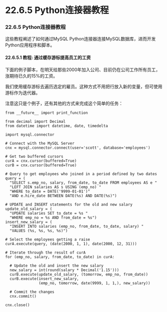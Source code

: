 # 22.6.5 Python连接器教程

### 22.6.5 Python连接器教程

这些教程阐述了如何通过MySQL Python连接器连接MySQL数据库，进而开发Python应用程序和脚本。


#### 22.6.5.1 教程: 通过缓存游标提高员工的工资

下面的例子脚本，在明天给那些2000年加入公司、目前仍在公司工作所有员工，涨期待已久的15%的工资。

我们使用缓存游标去遍历选定的雇员。这种方式不用把行放入新的变量，但可使用游标作为迭代器。

注意这只是个例子，还有其他的方式来完成这个简单的任务：

    from __future__ import print_function

    from decimal import Decimal
    from datetime import datetime, date, timedelta

    import mysql.connector
    
    # Connect with the MySQL Server
    cnx = mysql.connector.connect(user='scott', database='employees')
    
    # Get two buffered cursors
    curA = cnx.cursor(buffered=True)
    curB = cnx.cursor(buffered=True)
    
    # Query to get employees who joined in a period defined by two dates
    query = (
      "SELECT s.emp_no, salary, from_date, to_date FROM employees AS e "
      "LEFT JOIN salaries AS s USING (emp_no) "
      "WHERE to_date = DATE('9999-01-01')"
      "AND e.hire_date BETWEEN DATE(%s) AND DATE(%s)")
    
    # UPDATE and INSERT statements for the old and new salary
    update_old_salary = (
      "UPDATE salaries SET to_date = %s "
      "WHERE emp_no = %s AND from_date = %s")
    insert_new_salary = (
      "INSERT INTO salaries (emp_no, from_date, to_date, salary) "
      "VALUES (%s, %s, %s, %s)")
    
    # Select the employees getting a raise
    curA.execute(query, (date(2000, 1, 1), date(2000, 12, 31)))
    
    # Iterate through the result of curA
    for (emp_no, salary, from_date, to_date) in curA:
    
      # Update the old and insert the new salary
      new_salary = int(round(salary * Decimal('1.15')))
      curB.execute(update_old_salary, (tomorrow, emp_no, from_date))
      curB.execute(insert_new_salary,
                   (emp_no, tomorrow, date(9999, 1, 1,), new_salary))
    
      # Commit the changes
      cnx.commit()
    
    cnx.close()